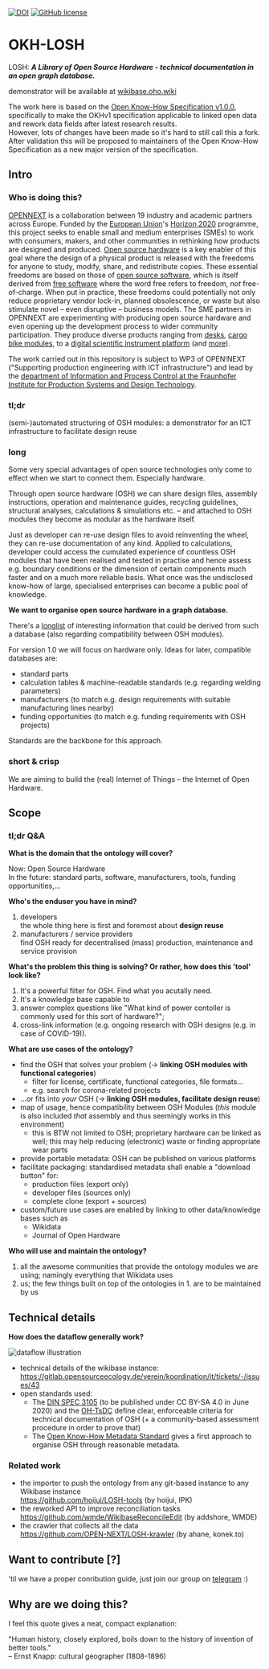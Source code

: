 [![DOI](https://zenodo.org/badge/259683880.svg)](https://zenodo.org/badge/latestdoi/259683880)
[![GitHub license](https://img.shields.io/github/license/OPEN-NEXT/OKH-LOSH.svg?style=flat)](./LICENSE)

# OKH-LOSH

LOSH: **_A Library of Open Source Hardware - technical documentation in an open graph database._**

demonstrator will be available at [wikibase.oho.wiki](https://wikibase.oho.wiki/)

The work here is based on the [Open Know-How Specification v1.0.0](https://app.standardsrepo.com/MakerNetAlliance/OpenKnowHow/src/branch/master/1#75fb9df0-a7b3-427f-993a-b23fe1c81a58), specifically to make the OKHv1 specification applicable to linked open data and rework data fields after latest research results.\
However, lots of changes have been made so it's hard to still call this a fork.\
After validation this will be proposed to maintainers of the Open Know-How Specification as a new major version of the specification.

## Intro

### Who is doing this?

[OPENNEXT](https://opennext.eu/) is a collaboration
between 19 industry and academic partners
across Europe.
Funded by the [European Union](https://europa.eu/)'s
[Horizon 2020](https://ec.europa.eu/programmes/horizon2020/) programme,
this project seeks to enable small and medium enterprises (SMEs)
to work with consumers, makers, and other communities in rethinking
how products are designed and produced.
[Open source hardware](https://www.oshwa.org/definition/)
is a key enabler of this goal
where the design of a physical product is released with the freedoms
for anyone to study, modify, share, and redistribute copies.
These essential freedoms are based on those of [open source software](https://opensource.org/osd),
which is itself derived from [free software](https://www.gnu.org/philosophy/free-sw.en.html)
where the word free refers to freedom, *not* free-of-charge.
When put in practice,
these freedoms could potentially not only reduce proprietary vendor lock-in,
planned obsolescence, or waste but also stimulate novel –
even disruptive – business models.
The SME partners in OPENNEXT are experimenting
with producing open source hardware and even opening up the development process
to wider community participation.
They produce diverse products ranging from [desks](https://stykka.com/),
[cargo bike modules](http://www.xyzcargo.com/),
to a [digital scientific instrument platform](https://pslab.io/)
(and [more](https://opennext.eu/project-team/#sme)).

The work carried out in this repository is subject to WP3 of OPEN!NEXT
("Supporting production engineering with ICT infrastructure")
and lead by the [department of Information and Process Control
at the Fraunhofer Institute for Production Systems and Design Technology](https://www.ipk.fraunhofer.de/en/about-us/organization/virtual-product-creation.html).

### tl;dr

(semi-)automated structuring of OSH modules:
a demonstrator for an ICT infrastructure to facilitate design reuse

### long

Some very special advantages of open source technologies only come to effect
when we start to connect them.
Especially hardware.

Through open source hardware (OSH) we can share design files,
assembly instructions, operation and maintenance guides,
recycling guidelines, structural analyses, calculations & simulations etc. –
and attached to OSH modules they become as modular as the hardware itself.

Just as developer can re-use design files to avoid reinventing the wheel,
they can re-use documentation of any kind.
Applied to calculations, developer could access the cumulated experience
of countless OSH modules that have been realised and tested in practise
and hence assess e.g. boundary conditions
or the dimension of certain components much faster
and on a much more reliable basis.
What once was the undisclosed know-how of large,
specialised enterprises can become a public pool of knowledge.

**We want to organise open source hardware in a graph database.**

There's a [longlist](Wikibase_Qs.md) of interesting information
that could be derived from such a database
(also regarding compatibility between OSH modules).

For version 1.0 we will focus on hardware only.
Ideas for later, compatible databases are:

- standard parts
- calculation tables & machine-readable standards (e.g. regarding welding parameters)
- manufacturers (to match e.g. design requirements
  with suitable manufacturing lines nearby)
- funding opportunities (to match e.g. funding requirements with OSH projects)

Standards are the backbone for this approach.

### short & crisp

We are aiming to build the (real) Internet of Things – the Internet of Open Hardware.

## Scope

### tl;dr Q&A

**What is the domain that the ontology will cover?**

Now: Open Source Hardware\
In the future: standard parts, software, manufacturers, tools, funding opportunities,…

**Who's the enduser you have in mind?**

1. developers\
  the whole thing here is first and foremost about **design reuse**
2. manufacturers / service providers\
  find OSH ready for decentralised (mass) production, maintenance and service provision

**What's the problem this thing is solving? Or rather, how does this 'tool' look like?**

1. It's a powerful filter for OSH. Find what you acutally need.
2. It's a knowledge base capable to
  1. answer complex questions like
    "What kind of power contoller is commonly used for this sort of hardware?";
  2. cross-link information
    (e.g. ongoing research with OSH designs (e.g. in case of COVID-19)).

**What are use cases of the ontology?**

- find the OSH that solves your problem
  (→ **linking OSH modules with functional categories**)
  - filter for license, certificate, functional categories,
    file formats…
  - e.g. search for corona-related projects
- …or fits into _your_ OSH
  (→ **linking OSH modules, facilitate design reuse**)
- map of usage, hence compatibility between OSH Modules
  (_this_ module is also included _that_ assembly
  and thus seemingly works in this environment)
  - this is BTW not limited to OSH;
    proprietary hardware can be linked as well;
    this may help reducing (electronic) waste or finding appropriate wear parts
- provide portable metadata: OSH can be published on various platforms
- facilitate packaging: standardised metadata shall enable a "download button" for:
  - production files (export only)
  - developer files (sources only)
  - complete clone (export + sources)
- custom/future use cases are enabled by linking to other data/knowledge bases
  such as
  - Wikidata
  - Journal of Open Hardware

**Who will use and maintain the ontology?**

1. all the awesome communities that provide the ontology modules we are using;
  namingly everything that Wikidata uses
2. us; the few things built on top of the ontologies in 1. are to be maintained by us

## Technical details

**How does the dataflow generally work?**

![dataflow illustration](illustrations/dataflow-principle.svg)

- technical details of the wikibase instance: <https://gitlab.opensourceecology.de/verein/koordination/it/tickets/-/issues/43>
- open standards used:
  - The [DIN SPEC 3105](https://gitlab.com/OSEGermany/OHS)
    (to be published under CC BY-SA 4.0 in June 2020)
    and the [OH-TsDC](https://gitlab.com/OSEGermany/oh-tsdc) define clear,
    enforceable criteria for technical documentation of OSH
    (+ a community-based assessment procedure in order to prove that)
  - The [Open Know-How Metadata Standard](https://app.standardsrepo.com/MakerNetAlliance/OpenKnowHow/src/branch/master/1)
    gives a first approach to organise OSH through reasonable metadata.

### Related work

- the importer to push the ontology from any git-based instance to any Wikibase instance\
  <https://github.com/hoijui/LOSH-tools> (by hoijui, IPK)
- the reworked API to improve reconciliation tasks\
  <https://github.com/wmde/WikibaseReconcileEdit> (by addshore, WMDE)
- the crawler that collects all the data\
  <https://github.com/OPEN-NEXT/LOSH-krawler> (by ahane, konek.to)

## Want to contribute \[?\]

'til we have a proper conribution guide,
just join our group on [telegram](https://t.me/joinchat/FiYCVhD-NPfpMr5PnZaiNQ) :)

## Why are we doing this?

I feel this quote gives a neat, compact explanation:

"Human history, closely explored,
boils down to the history of invention of better tools."\
– Ernst Knapp: cultural geographer (1808-1896)
